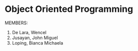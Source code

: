 # Object Oriented Programming
MEMBERS:
1. De Lara, Wencel
2. Jusayan, John Miguel
3. Loping, Bianca Michaela
